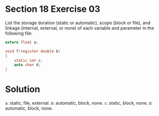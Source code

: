 # Section 18 Exercise 03

List the storage duration (static or automatic), scope (block or file), and linkage (internal, external, or none) of each variable and parameter in the following file:

```c
extern float a;

void f(register double b)
{
    static int c;
    auto char d;
}
```


# Solution

`a`: static, file, external.
`b`: automatic, block, none.
`c`: static, block, none.
`d`: automatic, block, none.

